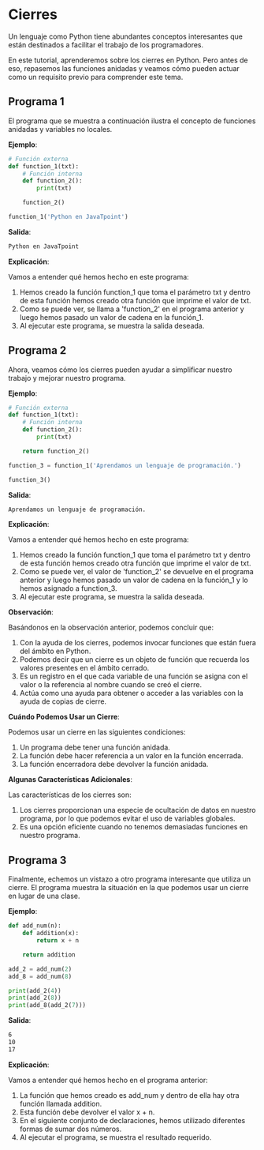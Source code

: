# Cierres

Un lenguaje como Python tiene abundantes conceptos interesantes que están destinados a facilitar el trabajo de los programadores.

En este tutorial, aprenderemos sobre los cierres en Python. Pero antes de eso, repasemos las funciones anidadas y veamos cómo pueden actuar como un requisito previo para comprender este tema.

## Programa 1

El programa que se muestra a continuación ilustra el concepto de funciones anidadas y variables no locales.

**Ejemplo**:

```python
# Función externa
def function_1(txt):
    # Función interna
    def function_2():
        print(txt)

    function_2()

function_1('Python en JavaTpoint')
```

**Salida**:

```bash
Python en JavaTpoint
```

**Explicación**:

Vamos a entender qué hemos hecho en este programa:

1. Hemos creado la función function_1 que toma el parámetro txt y dentro de esta función hemos creado otra función que imprime el valor de txt.
2. Como se puede ver, se llama a 'function_2' en el programa anterior y luego hemos pasado un valor de cadena en la función_1.
3. Al ejecutar este programa, se muestra la salida deseada.

## Programa 2

Ahora, veamos cómo los cierres pueden ayudar a simplificar nuestro trabajo y mejorar nuestro programa.

**Ejemplo**:

```python
# Función externa
def function_1(txt):
    # Función interna
    def function_2():
        print(txt)

    return function_2()

function_3 = function_1('Aprendamos un lenguaje de programación.')

function_3()
```

**Salida**:

```bash
Aprendamos un lenguaje de programación.
```

**Explicación**:

Vamos a entender qué hemos hecho en este programa:

1. Hemos creado la función function_1 que toma el parámetro txt y dentro de esta función hemos creado otra función que imprime el valor de txt.
2. Como se puede ver, el valor de 'function_2' se devuelve en el programa anterior y luego hemos pasado un valor de cadena en la función_1 y lo hemos asignado a function_3.
3. Al ejecutar este programa, se muestra la salida deseada.

**Observación**:

Basándonos en la observación anterior, podemos concluir que:

1. Con la ayuda de los cierres, podemos invocar funciones que están fuera del ámbito en Python.
2. Podemos decir que un cierre es un objeto de función que recuerda los valores presentes en el ámbito cerrado.
3. Es un registro en el que cada variable de una función se asigna con el valor o la referencia al nombre cuando se creó el cierre.
4. Actúa como una ayuda para obtener o acceder a las variables con la ayuda de copias de cierre.

**Cuándo Podemos Usar un Cierre**:

Podemos usar un cierre en las siguientes condiciones:

1. Un programa debe tener una función anidada.
2. La función debe hacer referencia a un valor en la función encerrada.
3. La función encerradora debe devolver la función anidada.

**Algunas Características Adicionales**:

Las características de los cierres son:

1. Los cierres proporcionan una especie de ocultación de datos en nuestro programa, por lo que podemos evitar el uso de variables globales.
2. Es una opción eficiente cuando no tenemos demasiadas funciones en nuestro programa.

## Programa 3

Finalmente, echemos un vistazo a otro programa interesante que utiliza un cierre. El programa muestra la situación en la que podemos usar un cierre en lugar de una clase.

**Ejemplo**:

```python
def add_num(n):
    def addition(x):
        return x + n

    return addition

add_2 = add_num(2)
add_8 = add_num(8)

print(add_2(4))
print(add_2(8))
print(add_8(add_2(7)))
```

**Salida**:

```bash
6
10
17
```

**Explicación**:

Vamos a entender qué hemos hecho en el programa anterior:

1. La función que hemos creado es add_num y dentro de ella hay otra función llamada addition.
2. Esta función debe devolver el valor x + n.
3. En el siguiente conjunto de declaraciones, hemos utilizado diferentes formas de sumar dos números.
4. Al ejecutar el programa, se muestra el resultado requerido.
